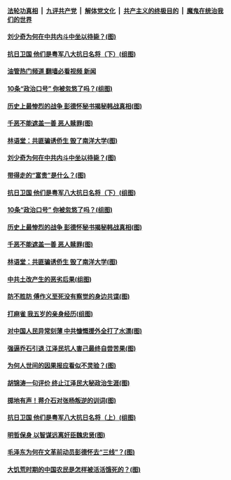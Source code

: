 ####  [法轮功真相](../../../../basic/blob/master/README.md?t=08291301) &nbsp;|&nbsp; [九评共产党](../../../../9ping.md/blob/master/README.md?t=08291301) &nbsp;|&nbsp; [解体党文化](../../../../jtdwh.md/blob/master/README.md?t=08291301)  &nbsp;|&nbsp; [共产主义的终极目的](../../../../gczydzjmd.md/blob/master/README.md?t=08291301) &nbsp;|&nbsp; [魔鬼在统治我们的世界](../../../../mgztzwmdsj.md/blob/master/README.md?t=08291301) 

#### [刘少奇为何在中共内斗中坐以待毙？(图)](../pages/p6/1014669.md?t=08291301) 

#### [抗日卫国 他们是粤军八大抗日名将（下）(组图)](../pages/p6/1015325.md?t=08291301) 

#### [油管热门频道 翻墙必看视频 新闻](http://45.76.130.85:81/youtube.html?08291301)

#### [10条“政治口号” 你被忽悠了吗？(组图)](../pages/p6/1013772.md?t=08291301) 

#### [历史上最惨烈的战争 彭德怀秘书揭秘韩战真相(图)](../pages/p6/1014668.md?t=08291301) 

#### [千恶不能遮盖一善 恶人赎罪(图)](../pages/p6/1015327.md?t=08291301) 

#### [林语堂：共匪骗诱侨生 毁了南洋大学(图)](../pages/p6/1015247.md?t=08291301) 

#### [刘少奇为何在中共内斗中坐以待毙？(图)](../pages/p6/1014669.md?t=08291301) 

#### [带得走的“富贵”是什么？(图)](../pages/p6/1015390.md?t=08291301) 

#### [抗日卫国 他们是粤军八大抗日名将（下）(组图)](../pages/p6/1015325.md?t=08291301) 

#### [10条“政治口号” 你被忽悠了吗？(组图)](../pages/p6/1013772.md?t=08291301) 

#### [历史上最惨烈的战争 彭德怀秘书揭秘韩战真相(图)](../pages/p6/1014668.md?t=08291301) 

#### [千恶不能遮盖一善 恶人赎罪(图)](../pages/p6/1015327.md?t=08291301) 

#### [林语堂：共匪骗诱侨生 毁了南洋大学(图)](../pages/p6/1015247.md?t=08291301) 

#### [中共土改产生的恶劣后果(组图)](../pages/p6/1015299.md?t=08291301) 

#### [防不胜防 傅作义至死没有察觉的身边共谍(图)](../pages/p6/1014661.md?t=08291301) 

#### [打麻雀 我五岁的亲身经历(组图)](../pages/p6/1015250.md?t=08291301) 

#### [对中国人民异常刻薄 中共慷慨援外全打了水漂(图)](../pages/p6/1015172.md?t=08291301) 


#### [强逼乔石引退 江泽民坑人害己最终自尝苦果(图)](../pages/p6/1014659.md?t=08291301) 

#### [为何人世间的因果报应看似不灵验？(图)](../pages/p6/1015175.md?t=08291301) 

#### [胡锦涛一句评价 终止江泽民大秘政治生涯(图)](../pages/p6/1015149.md?t=08291301) 

#### [掷地有声！蒋介石对张杨叛逆的训词(图)](../pages/p6/1014656.md?t=08291301) 

#### [抗日卫国 他们是粤军八大抗日名将（上）(组图)](../pages/p6/1015094.md?t=08291301) 

#### [明哲保身 以智谋远离奸臣魏忠贤(图)](../pages/p6/1015103.md?t=08291301) 

#### [毛泽东为何在文革前动员彭德怀去“三线”？(图)](../pages/p6/1015072.md?t=08291301) 

#### [大饥荒时期的中国农民是怎样被活活饿死的？(图)](../pages/p6/1014546.md?t=08291301) 

<img src='http://gfw-breaker.win/goodnews/indexes/p6.md' width='0px' height='0px'/>
